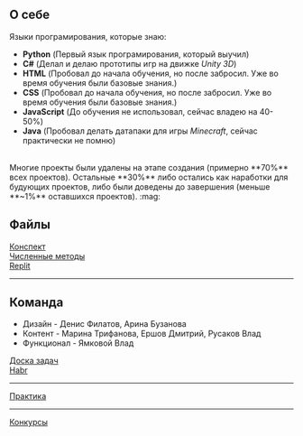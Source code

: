 ## О себе
Языки програмирования, которые знаю:
- **Python** (Первый язык програмирования, который выучил)
- **C#** (Делал и делаю прототипы игр на движке *Unity 3D*)
- **HTML** (Пробовал до начала обучения, но после забросил. Уже во время обучения были базовые знания.)
- **CSS** (Пробовал до начала обучения, но после забросил. Уже во время обучения были базовые знания.)
- **JavaScript** (До обучения не использовал, сейчас владею на 40-50%)
- **Java** (Пробовал делать датапаки для игры *Minecraft*, сейчас практически не помню)
<br>
Многие проекты были удалены на этапе создания (примерно **70%** всех проектов). Остальные **30%** либо остались как наработки для будующих проектов, либо были доведены до завершения (меньше **~1%** оставшихся проектов). :mag:

## Файлы
[Конспект](https://docs.google.com/document/d/12XMHyE0D_Qme4q87JajUZaMgZcfODKRm/edit?usp=drivesdk&ouid=117505591588895423782&rtpof=true&sd=true)
<br>
[Численные методы](https://drive.google.com/drive/folders/1R4K2qigqU7o6GOY5ZAXEU0VFfDp14fv3?usp=sharing)
<br>
[Replit](https://replit.com/@vladgg566)
____
## Команда
- Дизайн - Денис Филатов, Арина Бузанова
- Контент - Марина Трифанова, Ершов Дмитрий, Русаков Влад
- Функционал - Ямковой Влад <br>

[Доска задач](https://mogu.so/inviteLink?inviteBoardId=7cQVsGZARyJnWVY1HRVV99&inviteCode=63ZZiksPuKJU3hJuj2wpOP)
<br>
[Habr](https://freelance.habr.com/freelancers/Deviant1407)
___
[Практика](https://drive.google.com/drive/folders/11vUHwepZBJCFFi2cV3J00BtpSpVmt0jj)
___
[Конкурсы](https://drive.google.com/drive/folders/1TmcUQQ8W-wM8iQejZZlmSU-Uju8WjkXa?usp=sharing)
